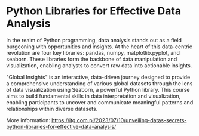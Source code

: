 # Python Libraries for Effective Data Analysis
In the realm of Python programming, data analysis stands out as a field burgeoning with opportunities and insights. At the heart of this data-centric revolution are four key libraries: pandas, numpy, matplotlib.pyplot, and seaborn. These libraries form the backbone of data manipulation and visualization, enabling analysts to convert raw data into actionable insights.

"Global Insights" is an interactive, data-driven journey designed to provide a comprehensive understanding of various global datasets through the lens of data visualization using Seaborn, a powerful Python library. This course aims to build fundamental skills in data interpretation and visualization, enabling participants to uncover and communicate meaningful patterns and relationships within diverse datasets.

More information: https://itg.com.pl/2023/07/10/unveiling-datas-secrets-python-libraries-for-effective-data-analysis/
